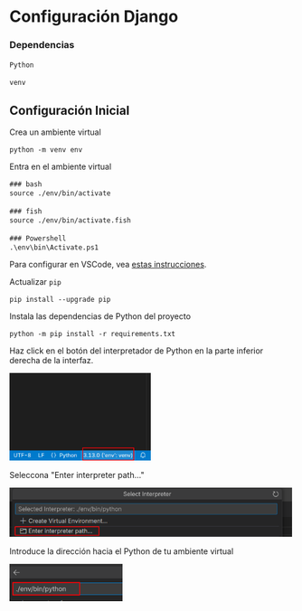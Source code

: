 # Configuración Django

### Dependencias

`Python`

`venv`

## **Configuración Inicial**

Crea un ambiente virtual

```
python -m venv env
```

Entra en el ambiente virtual

```
### bash
source ./env/bin/activate

### fish
source ./env/bin/activate.fish

### Powershell
.\env\bin\Activate.ps1
```

Para configurar en VSCode, vea [estas instrucciones](#vscode-venv-setup).

Actualizar `pip`

```
pip install --upgrade pip
```

Instala las dependencias de Python del proyecto

```
python -m pip install -r requirements.txt
```

Haz click en el botón del interpretador de Python en la parte inferior derecha de la interfaz.

<img src="docs/img/vscode-env-step-1.png" alt="drawing" width="250"/>

Seleccona "Enter interpreter path..."

<img src="docs/img/vscode-env-step-2.png" alt="drawing" width="500"/>

Introduce la dirección hacia el Python de tu ambiente virtual

<img src="docs/img/vscode-env-step-3.png" alt="drawing" width="200"/>
